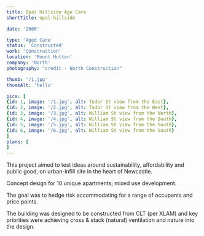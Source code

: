 ```yaml
---
title: Opal Hillside Age Care
shortTitle: opal-hillside

date: '2000'

type: 'Aged Care'
status: 'Constructed'
work: 'Construction'
location: 'Mount Hutton'
company: 'North'
photography: "credit - North Construction"

thumb: '/1.jpg'
thumbAlt: 'hello'

pics: [
{id: 1, image: '/1.jpg', alt: Tudor St view from the East},
{id: 2, image: '/2.jpg', alt: Tudor St view from the West},
{id: 3, image: '/3.jpg', alt: William St view from the North},
{id: 4, image: '/4.jpg', alt: William St view from the South},
{id: 5, image: '/5.jpg', alt: William St view from the South},
{id: 6, image: '/6.jpg', alt: William St view from the South}
]
plans: [
]
---
```

This project aimed to test ideas around sustainability, affordability and public good, on urban-infill site in the heart of Newcastle.

Concept design for 10 unique apartments; mixed use development.

The goal was to hedge risk accommodating for a range of occupants and price points.

The building was designed to be constructed from CLT (per XLAM) and key priorities were achieving cross & stack (natural) ventilation and nature into the design.